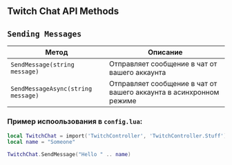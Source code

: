 ## Twitch Chat API Methods

## `Sending Messages`

| Метод                              | Описание                                                           |
| ---------------------------------- | ------------------------------------------------------------------ |
| `SendMessage(string message)`      | Отправляет сообщение в чат от вашего аккаунта                      |
| `SendMessageAsync(string message)` | Отправляет сообщение в чат от вашего аккаунта в асинхронном режиме |

### Пример испоользования в `config.lua`:

```lua
local TwitchChat = import('TwitchController', 'TwitchController.Stuff').Chat
local name = "Someone"

TwitchChat.SendMessage("Hello " .. name)
```
